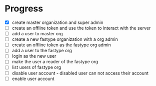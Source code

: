 # Progress

- [x] create master organization and super admin
- [ ] create an offline token and use the token to interact with the server
- [ ] add a user to master org
- [ ] create a new fastype organization with a org admin
- [ ] create an offline token as the fastype org admin
- [ ] add a user to the fastype org
- [ ] login as the new user
- [ ] make the user a reader of the fastype org
- [ ] list users of fastype org
- [ ] disable user account - disabled user can not access their account
- [ ] enable user account
